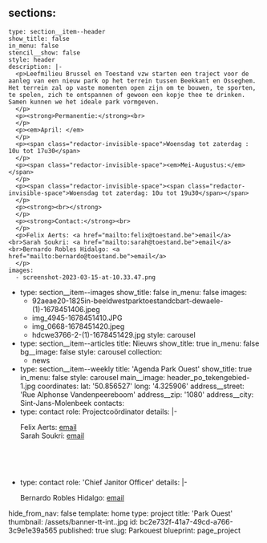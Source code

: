 sections:
  -
    type: section__item--header
    show_title: false
    in_menu: false
    stencil__show: false
    style: header
    description: |-
      <p>Leefmilieu Brussel en Toestand vzw starten een traject voor de aanleg van een nieuw park op het terrein tussen Beekkant en Osseghem. Het terrein zal op vaste momenten open zijn om te bouwen, te sporten, te spelen, zich te ontspannen of gewoon een kopje thee te drinken. Samen kunnen we het ideale park vormgeven.
      </p>
      <p><strong>Permanentie:</strong><br>
      </p>
      <p><em>April: </em>
      </p>
      <p><span class="redactor-invisible-space">Woensdag tot zaterdag : 10u tot 17u30</span>
      </p>
      <p><span class="redactor-invisible-space"><em>Mei-Augustus:</em></span>
      </p>
      <p><span class="redactor-invisible-space"><span class="redactor-invisible-space">Woensdag tot zaterdag: 10u tot 19u30</span></span>
      </p>
      <p><strong><br></strong>
      </p>
      <p><strong>Contact:</strong><br>
      </p>
      <p>Felix Aerts: <a href="mailto:felix@toestand.be">email</a><br>Sarah Soukri: <a href="mailto:sarah@toestand.be">email</a><br>Bernardo Robles Hidalgo: <a href="mailto:bernardo@toestand.be">email</a>
      </p>
    images:
      - screenshot-2023-03-15-at-10.33.47.png
  -
    type: section__item--images
    show_title: false
    in_menu: false
    images:
      - 92aeae20-1825in-beeldwestparktoestandcbart-dewaele-(1)-1678451406.jpeg
      - img_4945-1678451410.JPG
      - img_0668-1678451420.jpeg
      - hdcwe3766-2-(1)-1678451429.jpg
    style: carousel
  -
    type: section__item--articles
    title: Nieuws
    show_title: true
    in_menu: false
    bg__image: false
    style: carousel
    collection:
      - news
  -
    type: section__item--weekly
    title: 'Agenda Park Ouest'
    show_title: true
    in_menu: false
    style: carousel
main__image: header_po_tekengebied-1.jpg
coordinates:
  lat: '50.856527'
  long: '4.325906'
address__street: 'Rue Alphonse Vandenpeereboom'
address__zip: '1080'
address__city: Sint-Jans-Molenbeek
contacts:
  -
    type: contact
    role: Projectcoördinator
    details: |-
      <p>Felix Aerts: <a href="mailto:felix@toestand.be">email<br></a>Sarah Soukri: <a href="mailto:sarah@toestand.be">email<br></a><br>
      </p>
      <h3><span class="qu"><strong><br></strong></span></h3>
  -
    type: contact
    role: 'Chief Janitor Officer'
    details: |-
      <p>Bernardo Robles Hidalgo: <a href="mailto:bernardo@toestand.be ">email</a><a href="mailto:bernardo@toestand.be "></a>
      </p>
hide_from_nav: false
template: home
type: project
title: 'Park Ouest'
thumbnail: /assets/banner-tt-int..jpg
id: bc2e732f-41a7-49cd-a766-3c9e1e39a565
published: true
slug: Parkouest
blueprint: page_project
